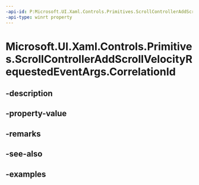 ```yaml
---
-api-id: P:Microsoft.UI.Xaml.Controls.Primitives.ScrollControllerAddScrollVelocityRequestedEventArgs.CorrelationId
-api-type: winrt property
---
```


# Microsoft.UI.Xaml.Controls.Primitives.ScrollControllerAddScrollVelocityRequestedEventArgs.CorrelationId

<!--
public int CorrelationId { get; set; }
-->


## -description

## -property-value

## -remarks

## -see-also

## -examples


